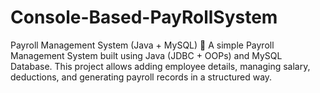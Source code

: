 # Console-Based-PayRollSystem
Payroll Management System (Java + MySQL)  🚀 A simple Payroll Management System built using Java (JDBC + OOPs) and MySQL Database. This project allows adding employee details, managing salary, deductions, and generating payroll records in a structured way.
